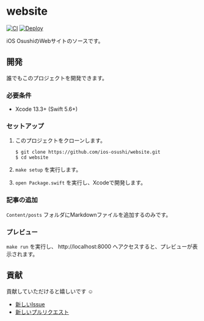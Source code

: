 # website

[![CI](https://github.com/ios-osushi/website/actions/workflows/ci.yml/badge.svg?branch=main)](https://github.com/ios-osushi/website/actions/workflows/ci.yml)
[![Deploy](https://github.com/ios-osushi/website/actions/workflows/deploy.yml/badge.svg?branch=main)](https://github.com/ios-osushi/website/actions/workflows/deploy.yml)

iOS OsushiのWebサイトのソースです。

## 開発

誰でもこのプロジェクトを開発できます。

### 必要条件

- Xcode 13.3+ (Swift 5.6+)

### セットアップ

1. このプロジェクトをクローンします。  
    ```shell
    $ git clone https://github.com/ios-osushi/website.git
    $ cd website
    ```

2. `make setup` を実行します。

3. `open Package.swift` を実行し、Xcodeで開発します。

### 記事の追加

`Content/posts` フォルダにMarkdownファイルを追加するのみです。

### プレビュー

`make run` を実行し、 http://localhost:8000 へアクセスすると、プレビューが表示されます。

## 貢献

貢献していただけると嬉しいです :relaxed:

- [新しいIssue](https://github.com/ios-osushi/website/issues/new)
- [新しいプルリクエスト](https://github.com/ios-osushi/website/compare)
